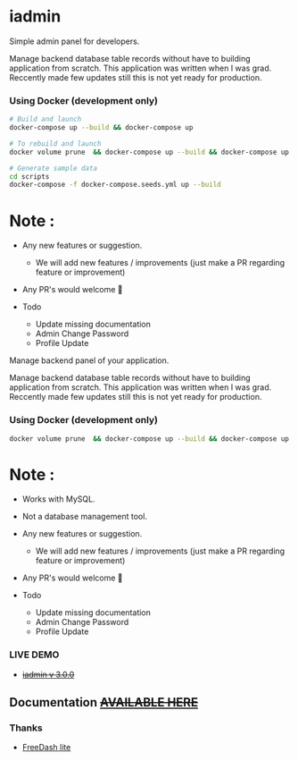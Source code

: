 # iadmin  

Simple admin panel for developers.


Manage backend database table records without have to building application from scratch. This application was written when I was grad. Reccently made few updates still this is not yet ready for production.


### Using Docker (development only)

```bash
# Build and launch
docker-compose up --build && docker-compose up

# To rebuild and launch
docker volume prune  && docker-compose up --build && docker-compose up

# Generate sample data 
cd scripts
docker-compose -f docker-compose.seeds.yml up --build
```

# Note :

 -  Any new features or suggestion.
     - We will add new features / improvements (just make a PR regarding feature or improvement)
 -  Any PR's would welcome :hatching_chick:  
 
 - Todo
     - Update missing documentation
     - Admin Change Password 
     - Profile Update
  
Manage backend panel of your application.


Manage backend database table records without have to building application from scratch. This application was written when I was grad. Reccently made few updates still this is not yet ready for production.


### Using Docker (development only)

```bash
docker volume prune  && docker-compose up --build && docker-compose up
```


# Note :

 -  Works with MySQL.
 -  Not a database management tool.
 -  Any new features or suggestion.
     - We will add new features / improvements (just make a PR regarding feature or improvement)
 -  Any PR's would welcome :hatching_chick:  
 
 - Todo
     - Update missing documentation
     - Admin Change Password 
     - Profile Update

### LIVE DEMO 
 - ~~[iadmin v 3.0.0](http://v3.iadmin.ga)~~


## Documentation ~~[AVAILABLE HERE](http://iadmin.ga)~~


### Thanks
- [FreeDash lite](https://github.com/adminmart/FreeDash-lite/)

